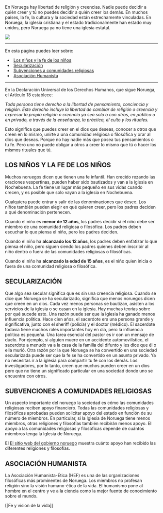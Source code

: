 En Noruega hay libertad de religión y creencias. Nadie puede decidir a quién creer y tú no puedes decidir a quién creer los demás. En muchos países, la fe, la cultura y la sociedad están estrechamente vinculadas. En Noruega, la iglesia cristiana y el estado tradicionalmente han estado muy unidos, pero Noruega ya no tiene una iglesia estatal.

![](https://cdn.kursoria.no/pensum/elements/-_mjnhbg.jpg)

---

En esta página puedes leer sobre:

-    [Los niños y la fe de los niños](#los-ni%C3%B1os-y-la-fe-de-los-ni%C3%B1os)
-    [Secularización](#secularizaci%C3%B3n)
-    [Subvenciones a comunidades religiosas](#subvenciones-a-comunidades-religiosas)
-    [Asociación Humanista](#asociaci%C3%B3n-humanista)

---

En la Declaración Universal de los Derechos Humanos, que sigue Noruega, el Artículo 18 establece:

_Toda persona tiene derecho a la libertad de pensamiento, conciencia y religión. Este derecho incluye la libertad de cambiar de religión o creencia y expresar la propia religión o creencia ya sea solo o con otros, en público o en privado, a través de la enseñanza, la práctica, el culto y los rituales._

Esto significa que puedes creer en el dios que deseas, conocer a otros que creen en lo mismo, unirte a una comunidad religiosa o filosófica y orar al dios que deseas. Porque no hay nadie más que posea tus pensamientos o tu fe. Pero uno no puede obligar a otros a creer lo mismo que tú o hacer los mismos rituales que tú.

## LOS NIÑOS Y LA FE DE LOS NIÑOS

Muchos noruegos dicen que tienen una fe infantil. Han crecido rezando las oraciones vespertinas, pueden haber sido bautizados y van a la iglesia en Nochebuena. La fe tiene un lugar más pequeño en sus vidas cuando crecen, y es posible que solo vayan a la iglesia en Nochebuena.

Cualquiera puede entrar y salir de las denominaciones que desee. Los niños también pueden elegir en qué quieren creer, pero los padres deciden a qué denominación pertenecen.

Cuando el niño es **menor de 12 años**, los padres decidir si el niño debe ser miembro de una comunidad religiosa o filosófica. Los padres deben escuchar lo que piensa el niño, pero los padres deciden.

Cuando el niño ha **alcanzado los 12 años**, los padres deben enfatizar lo que piensa el niño, pero siguen siendo los padres quienes deben inscribir al niño dentro o fuera de las comunidades religiosas o filosóficas.

Cuando el niño ha **alcanzado la edad de 15 años**, es el niño quien inicia o fuera de una comunidad religiosa o filosófica.

## SECULARIZACIÓN

Que algo sea secular significa que es sin una creencia religiosa. Cuando se dice que Noruega se ha secularizado, significa que menos noruegos dicen que creen en un dios. Cada vez menos personas se bautizan, asisten a los servicios de la iglesia o se casan en la iglesia. Hay muchas teorías sobre por qué sucede esto. Una razón puede ser que la iglesia ha ganado menos influencia política. Hace cien años, el sacerdote era una persona grande y significativa, junto con el sheriff (policía) y el doctor (médico). El sacerdote todavía tiene muchos roles importantes hoy en día, pero la influencia política es pequeña. Una tarea esencial del pastor es ir con un mensaje de duelo. Por ejemplo, si alguien muere en un accidente automovilístico, el sacerdote a menudo va a la casa de la familia del difunto y les dice que él o ella murió. Otra razón por la que Noruega se ha convertido en una sociedad secularizada puede ser que la fe se ha convertido en un asunto privado. Ya no necesitas ir a la iglesia para compartir tu fe con los demás. Los investigadores, por lo tanto, creen que muchos pueden creer en un dios pero que no tiene un significado particular en una sociedad donde uno se encuentra con otros.

## SUBVENCIONES A COMUNIDADES RELIGIOSAS

Un aspecto importante del noruego la sociedad es cómo las comunidades religiosas reciben apoyo financiero. Todas las comunidades religiosas y filosóficas aprobadas pueden solicitar apoyo del estado en función de su número de miembros. En particular, si la Iglesia de Noruega tiene menos miembros, otras religiones y filosofías también recibirán menos apoyo. El apoyo a las comunidades religiosas y filosóficas depende de cuántos miembros tenga la Iglesia de Noruega.

El [El sitio web del gobierno noruego](https://www.regjeringen.no/no/tema/tro-og-%20livssyn/tros-og-livssynssamfunn/innsiktsartikler/antall-tilskuddsberettigede-medlemmer-i-/id631507/) muestra cuánto apoyo han recibido las diferentes religiones y filosofías.

## ASOCIACIÓN HUMANISTA

La Asociación Humanista-Ética (HEF) es una de las organizaciones filosóficas más prominentes de Noruega. Los miembros no profesan religión sino la visión humano-ética de la vida. El humanismo pone al hombre en el centro y ve a la ciencia como la mejor fuente de conocimiento sobre el mundo.

[[Fe y vision de la vida]]